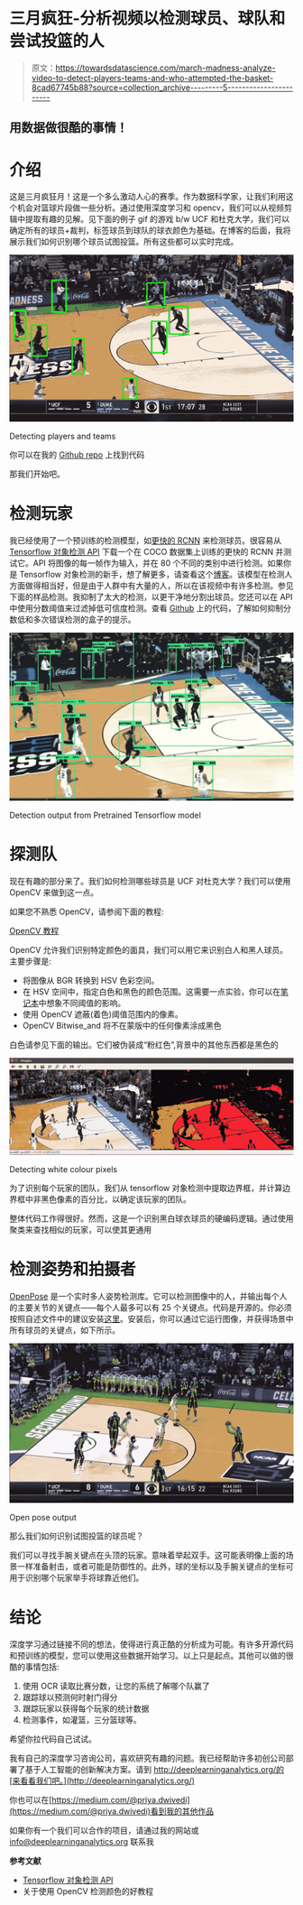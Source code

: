 # 三月疯狂-分析视频以检测球员、球队和尝试投篮的人

> 原文：<https://towardsdatascience.com/march-madness-analyze-video-to-detect-players-teams-and-who-attempted-the-basket-8cad67745b88?source=collection_archive---------5----------------------->

## 用数据做很酷的事情！

# 介绍

这是三月疯狂月！这是一个多么激动人心的赛季。作为数据科学家，让我们利用这个机会对篮球片段做一些分析。通过使用深度学习和 opencv，我们可以从视频剪辑中提取有趣的见解。见下面的例子 gif 的游戏 b/w UCF 和杜克大学，我们可以确定所有的球员+裁判，标签球员到球队的球衣颜色为基础。在博客的后面，我将展示我们如何识别哪个球员试图投篮。所有这些都可以实时完成。

![](img/fe6b8611d567d1ffbfc3b2835896cd40.png)

Detecting players and teams

你可以在我的 [Github repo](https://github.com/priya-dwivedi/Deep-Learning/blob/master/march_madness_team_shot/object_detection/March_Madness_Object_Detection.ipynb) 上找到代码

那我们开始吧。

# 检测玩家

我已经使用了一个预训练的检测模型，如[更快的 RCNN](https://arxiv.org/abs/1506.01497) 来检测球员。很容易从 [Tensorflow 对象检测 API](https://github.com/tensorflow/models/tree/master/research/object_detection) 下载一个在 COCO 数据集上训练的更快的 RCNN 并测试它。API 将图像的每一帧作为输入，并在 80 个不同的类别中进行检测。如果你是 Tensorflow 对象检测的新手，想了解更多，请查看这个[博客](/is-google-tensorflow-object-detection-api-the-easiest-way-to-implement-image-recognition-a8bd1f500ea0)。该模型在检测人方面做得相当好，但是由于人群中有大量的人，所以在该视频中有许多检测。参见下面的样品检测。我抑制了太大的检测，以更干净地分割出球员。您还可以在 API 中使用分数阈值来过滤掉低可信度检测。查看 [Github](https://github.com/priya-dwivedi/Deep-Learning/tree/master/march_madness_team_shot) 上的代码，了解如何抑制分数低和多次错误检测的盒子的提示。

![](img/b4a6db9a93cd755d077da8a0f5bfed5f.png)

Detection output from Pretrained Tensorflow model

# 探测队

现在有趣的部分来了。我们如何检测哪些球员是 UCF 对杜克大学？我们可以使用 OpenCV 来做到这一点。

如果您不熟悉 OpenCV，请参阅下面的教程:

[OpenCV 教程](http://opencv-python-tutroals.readthedocs.io/en/latest/py_tutorials/py_tutorials.html)

OpenCV 允许我们识别特定颜色的面具，我们可以用它来识别白人和黑人球员。主要步骤是:

*   将图像从 BGR 转换到 HSV 色彩空间。
*   在 HSV 空间中，指定白色和黑色的颜色范围。这需要一点实验，你可以在[笔记本](https://github.com/priya-dwivedi/Deep-Learning/tree/master/march_madness_team_shot)中想象不同阈值的影响。
*   使用 OpenCV 遮蔽(着色)阈值范围内的像素。
*   OpenCV Bitwise_and 将不在蒙版中的任何像素涂成黑色

白色请参见下面的输出。它们被伪装成“粉红色”,背景中的其他东西都是黑色的

![](img/ea443321fdb4d631cc72262e998d0fca.png)

Detecting white colour pixels

为了识别每个玩家的团队，我们从 tensorflow 对象检测中提取边界框，并计算边界框中非黑色像素的百分比，以确定该玩家的团队。

整体代码工作得很好。然而，这是一个识别黑白球衣球员的硬编码逻辑。通过使用聚类来查找相似的玩家，可以使其更通用

# 检测姿势和拍摄者

[OpenPose](https://github.com/CMU-Perceptual-Computing-Lab/openpose) 是一个实时多人姿势检测库。它可以检测图像中的人，并输出每个人的主要关节的关键点——每个人最多可以有 25 个关键点。代码是开源的。你必须按照自述文件中的建议安装[这里](https://github.com/CMU-Perceptual-Computing-Lab/openpose/blob/master/doc/modules/python_module.md)。安装后，你可以通过它运行图像，并获得场景中所有球员的关键点，如下所示。

![](img/f69ebd503951f04a2527557d6e9a2278.png)

Open pose output

那么我们如何识别试图投篮的球员呢？

我们可以寻找手腕关键点在头顶的玩家。意味着举起双手。这可能表明像上面的场景一样准备射击，或者可能是防御性的。此外，球的坐标以及手腕关键点的坐标可用于识别哪个玩家举手将球靠近他们。

# 结论

深度学习通过链接不同的想法，使得进行真正酷的分析成为可能。有许多开源代码和预训练的模型，您可以使用这些数据开始学习。以上只是起点。其他可以做的很酷的事情包括:

1.  使用 OCR 读取比赛分数，让您的系统了解哪个队赢了
2.  跟踪球以预测何时射门得分
3.  跟踪玩家以获得每个玩家的统计数据
4.  检测事件，如灌篮，三分篮球等。

希望你拉代码自己试试。

我有自己的深度学习咨询公司，喜欢研究有趣的问题。我已经帮助许多初创公司部署了基于人工智能的创新解决方案。请到 http://deeplearninganalytics.org/的[来看看我们吧。](http://deeplearninganalytics.org/)

你也可以在[https://medium.com/@priya.dwivedi](https://medium.com/@priya.dwivedi)看到我的其他作品

如果你有一个我们可以合作的项目，请通过我的网站或 info@deeplearninganalytics.org 联系我

**参考文献**

*   [Tensorflow 对象检测 API](https://github.com/tensorflow/models/tree/master/research/object_detection)
*   关于使用 OpenCV 检测颜色的好教程